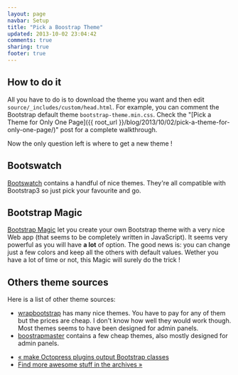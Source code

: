 ```yaml
---
layout: page
navbar: Setup
title: "Pick a Boostrap Theme"
updated: 2013-10-02 23:04:42
comments: true
sharing: true
footer: true
---
```


<h2>How to do it</h2>

All you have to do is to download the theme you want and then edit
`source/_includes/custom/head.html`. For example, you can
comment the Bootstrap default theme `bootstrap-theme.min.css`. Check the
"[Pick a Theme for Only One Page]({{ root_url }}/blog/2013/10/02/pick-a-theme-for-only-one-page/)"
post for a complete walkthrough.

Now the only question left is where to get a new theme !


<h2>Bootswatch</h2>

[Bootswatch](http://bootswatch.com/) contains a handful of nice themes. They're
all compatible with Bootstrap3 so just pick your favourite and go.


<h2>Bootstrap Magic</h2>

[Bootstrap Magic](http://pikock.github.io/bootstrap-magic/index.html) let you
create your own Bootstrap theme with a very nice Web app (that seems to be
completely written in JavaScript). It seems very powerful as you will have **a
lot** of option. The good news is: you can change just a few colors and keep
all the others with default values. Wether you have a lot of time or not, this
Magic will surely do the trick !


<h2>Others theme sources</h2>

Here is a list of other theme sources:

- [wrapbootstrap](https://wrapbootstrap.com/themes?branch=3.x) has many nice
  themes. You have to pay for any of them but the prices are cheap. I don't
  know how well they would work though. Most themes seems to have been designed
  for admin panels.
- [boostrapmaster](http://bootstrapmaster.com) contains a few cheap themes,
  also mostly designed for admin panels.

<ul class="pager">
    <li class="previous"><a href="{{ root_url }}/setup/octopatch">&laquo; make Octopress plugins output Bootstrap classes</a></li>
    <li class="next"><a href="{{ root_url }}/blog/archives">Find more awesome stuff in the archives &raquo;</a></li>
</ul>

